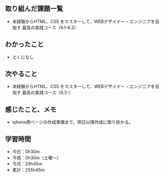  ## 取り組んだ課題一覧
- 未経験からHTML、CSS をマスターして、WEBデザイナー・エンジニアを目指す 最高の実践コース（6.1-6.2）
## わかったこと
- とくになし
## 次やること
- 未経験からHTML、CSS をマスターして、WEBデザイナー・エンジニアを目指す 最高の実践コース（6.3-）
## 感じたこと、メモ
- iphone用ページの作成準備まで。明日以降作成に取り掛かる。
## 学習時間
- 今日：0h30m
- 今週：0h30m（土曜〜）
- 今月：29h45m
- 累計：255h45m
